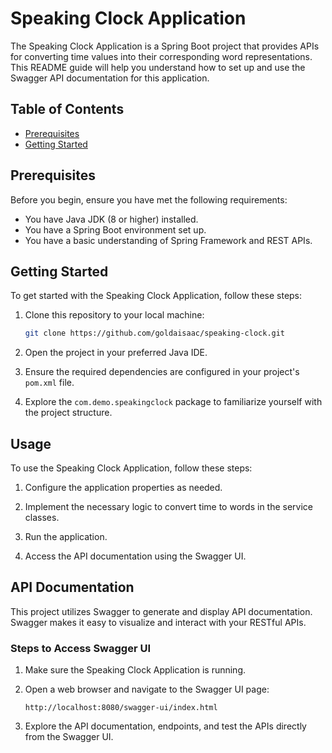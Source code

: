 # Speaking Clock Application

The Speaking Clock Application is a Spring Boot project that provides APIs for converting time values into their corresponding word representations. This README guide will help you understand how to set up and use the Swagger API documentation for this application.

## Table of Contents

- [Prerequisites](#prerequisites)
- [Getting Started](#getting-started)

## Prerequisites

Before you begin, ensure you have met the following requirements:

- You have Java JDK (8 or higher) installed.
- You have a Spring Boot environment set up.
- You have a basic understanding of Spring Framework and REST APIs.

## Getting Started

To get started with the Speaking Clock Application, follow these steps:

1. Clone this repository to your local machine:

   ```bash
   git clone https://github.com/goldaisaac/speaking-clock.git
   ```

2. Open the project in your preferred Java IDE.

3. Ensure the required dependencies are configured in your project's `pom.xml` file.

4. Explore the `com.demo.speakingclock` package to familiarize yourself with the project structure.

## Usage

To use the Speaking Clock Application, follow these steps:

1. Configure the application properties as needed.

2. Implement the necessary logic to convert time to words in the service classes.

3. Run the application.

4. Access the API documentation using the Swagger UI.

## API Documentation

This project utilizes Swagger to generate and display API documentation. Swagger makes it easy to visualize and interact with your RESTful APIs.

### Steps to Access Swagger UI

1. Make sure the Speaking Clock Application is running.

2. Open a web browser and navigate to the Swagger UI page:

   ```
   http://localhost:8080/swagger-ui/index.html
   ```

 
3. Explore the API documentation, endpoints, and test the APIs directly from the Swagger UI.